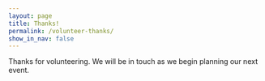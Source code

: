 ```yaml
---
layout: page
title: Thanks!
permalink: /volunteer-thanks/
show_in_nav: false
---
```


Thanks for volunteering. We will be in touch as we begin planning our next event.
